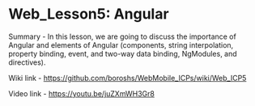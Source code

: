 # Web_Lesson5: Angular

Summary - In this lesson, we are going to discuss the importance of Angular and elements of Angular (components, string interpolation, property binding, event, and two-way data binding, NgModules, and directives).

Wiki link - https://github.com/boroshs/WebMobile_ICPs/wiki/Web_ICP5

Video link - https://youtu.be/juZXmWH3Gr8

